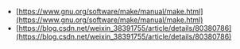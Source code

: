 - [https://www.gnu.org/software/make/manual/make.html](https://www.gnu.org/software/make/manual/make.html)
- [https://blog.csdn.net/weixin_38391755/article/details/80380786](https://blog.csdn.net/weixin_38391755/article/details/80380786)
